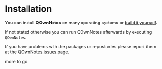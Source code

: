 # Installation

You can install **QOwnNotes** on many operating systems or [build it yourself](building.html).

If not stated otherwise you can run QOwnNotes afterwards by executing `QOwnNotes`.

If you have problems with the packages or repositories please report them at the [QOwnNotes issues page](https://github.com/pbek/QOwnNotes/issues).

more to go
<!--
<template>

  <v-carousel
    cycle
    show-arrows-on-hover>
      <v-carousel-item
        v-for="(item,i) in items"
        :key="i"
        :src="item.src"
      ></v-carousel-item>
  </v-carousel>
</template>

<script>
export default {
  data () {
    return {
      items: [
        {
          src: 'https://cdn.vuetifyjs.com/images/carousel/squirrel.jpg',
        },
        {
          src: 'https://cdn.vuetifyjs.com/images/carousel/sky.jpg',
        },
        {
          src: 'https://cdn.vuetifyjs.com/images/carousel/bird.jpg',
        },
        {
          src: 'https://cdn.vuetifyjs.com/images/carousel/planet.jpg',
        },
      ],
    }
  }
}
</script>
-->
